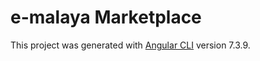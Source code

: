 # e-malaya Marketplace

This project was generated with [Angular CLI](https://github.com/angular/angular-cli) version 7.3.9.
